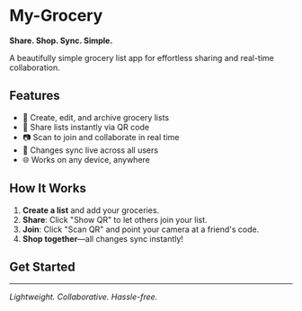 # My-Grocery

**Share. Shop. Sync. Simple.**

A beautifully simple grocery list app for effortless sharing and real-time collaboration.

## Features
- 📝 Create, edit, and archive grocery lists
- 🔗 Share lists instantly via QR code
- 📷 Scan to join and collaborate in real time
- 🔄 Changes sync live across all users
- 🌐 Works on any device, anywhere

## How It Works
1. **Create a list** and add your groceries.
2. **Share**: Click "Show QR" to let others join your list.
3. **Join**: Click "Scan QR" and point your camera at a friend's code.
4. **Shop together**—all changes sync instantly!

## Get Started

---

*Lightweight. Collaborative. Hassle-free.*